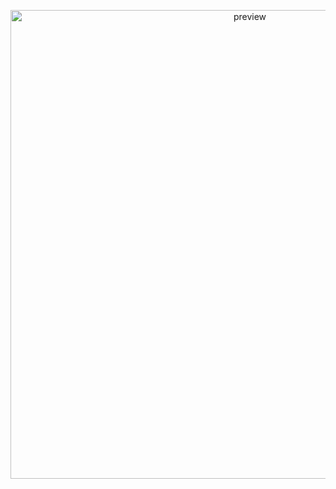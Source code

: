 <p align="center">
  <img src="[https://github.com/bhuang-dev/bhuang-dev/blob/main/Banner%20GIF.gif](https://github.com/bhuang-dev/bhuang-dev/blob/main/Banner%20GIF%20V2.gif)" width="750" title="preview">
</p>
